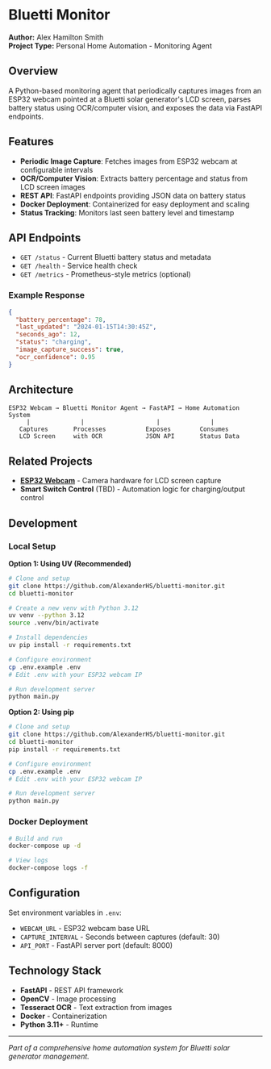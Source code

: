 # Bluetti Monitor

**Author:** Alex Hamilton Smith  
**Project Type:** Personal Home Automation - Monitoring Agent  

## Overview

A Python-based monitoring agent that periodically captures images from an ESP32 webcam pointed at a Bluetti solar generator's LCD screen, parses battery status using OCR/computer vision, and exposes the data via FastAPI endpoints.

## Features

- **Periodic Image Capture**: Fetches images from ESP32 webcam at configurable intervals
- **OCR/Computer Vision**: Extracts battery percentage and status from LCD screen images  
- **REST API**: FastAPI endpoints providing JSON data on battery status
- **Docker Deployment**: Containerized for easy deployment and scaling
- **Status Tracking**: Monitors last seen battery level and timestamp

## API Endpoints

- `GET /status` - Current Bluetti battery status and metadata
- `GET /health` - Service health check
- `GET /metrics` - Prometheus-style metrics (optional)

### Example Response
```json
{
  "battery_percentage": 78,
  "last_updated": "2024-01-15T14:30:45Z",
  "seconds_ago": 12,
  "status": "charging",
  "image_capture_success": true,
  "ocr_confidence": 0.95
}
```

## Architecture

```
ESP32 Webcam → Bluetti Monitor Agent → FastAPI → Home Automation System
     |              |                    |              |
   Captures       Processes           Exposes        Consumes
   LCD Screen     with OCR            JSON API       Status Data
```

## Related Projects

- **[ESP32 Webcam](https://github.com/AlexanderHS/ESP32-webcam_Bluetti-Solar-Generator-Monitor)** - Camera hardware for LCD screen capture
- **Smart Switch Control** (TBD) - Automation logic for charging/output control

## Development

### Local Setup

**Option 1: Using UV (Recommended)**
```bash
# Clone and setup
git clone https://github.com/AlexanderHS/bluetti-monitor.git
cd bluetti-monitor

# Create a new venv with Python 3.12
uv venv --python 3.12
source .venv/bin/activate

# Install dependencies
uv pip install -r requirements.txt

# Configure environment
cp .env.example .env
# Edit .env with your ESP32 webcam IP

# Run development server  
python main.py
```

**Option 2: Using pip**
```bash
# Clone and setup
git clone https://github.com/AlexanderHS/bluetti-monitor.git
cd bluetti-monitor
pip install -r requirements.txt

# Configure environment
cp .env.example .env
# Edit .env with your ESP32 webcam IP

# Run development server  
python main.py
```

### Docker Deployment
```bash
# Build and run
docker-compose up -d

# View logs
docker-compose logs -f
```

## Configuration

Set environment variables in `.env`:
- `WEBCAM_URL` - ESP32 webcam base URL
- `CAPTURE_INTERVAL` - Seconds between captures (default: 30)
- `API_PORT` - FastAPI server port (default: 8000)

## Technology Stack

- **FastAPI** - REST API framework
- **OpenCV** - Image processing
- **Tesseract OCR** - Text extraction from images
- **Docker** - Containerization
- **Python 3.11+** - Runtime

---

*Part of a comprehensive home automation system for Bluetti solar generator management.*
